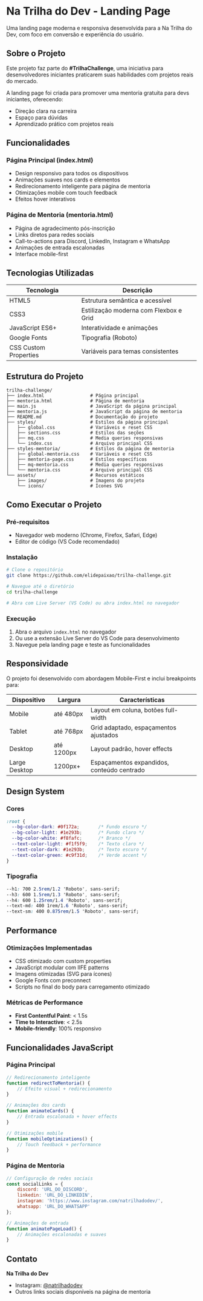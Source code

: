 # Na Trilha do Dev - Landing Page

Uma landing page moderna e responsiva desenvolvida para a Na Trilha do Dev, com foco em conversão e experiência do usuário.

## Sobre o Projeto

Este projeto faz parte do **#TrilhaChallenge**, uma iniciativa para desenvolvedores iniciantes praticarem suas habilidades com projetos reais do mercado.

A landing page foi criada para promover uma mentoria gratuita para devs iniciantes, oferecendo:

- Direção clara na carreira
- Espaço para dúvidas
- Aprendizado prático com projetos reais

## Funcionalidades

### Página Principal (index.html)
- Design responsivo para todos os dispositivos
- Animações suaves nos cards e elementos
- Redirecionamento inteligente para página de mentoria
- Otimizações mobile com touch feedback
- Efeitos hover interativos

### Página de Mentoria (mentoria.html)
- Página de agradecimento pós-inscrição
- Links diretos para redes sociais
- Call-to-actions para Discord, LinkedIn, Instagram e WhatsApp
- Animações de entrada escalonadas
- Interface mobile-first

## Tecnologias Utilizadas

| Tecnologia | Descrição |
|------------|-----------|
| HTML5 | Estrutura semântica e acessível |
| CSS3 | Estilização moderna com Flexbox e Grid |
| JavaScript ES6+ | Interatividade e animações |
| Google Fonts | Tipografia (Roboto) |
| CSS Custom Properties | Variáveis para temas consistentes |

## Estrutura do Projeto

```
trilha-challenge/
├── index.html                 # Página principal
├── mentoria.html              # Página de mentoria  
├── main.js                    # JavaScript da página principal
├── mentoria.js                # JavaScript da página de mentoria
├── README.md                  # Documentação do projeto
├── styles/                    # Estilos da página principal
│   ├── global.css             # Variáveis e reset CSS
│   ├── sections.css           # Estilos das seções
│   ├── mq.css                 # Media queries responsivas
│   └── index.css              # Arquivo principal CSS
├── styles-mentoria/           # Estilos da página de mentoria
│   ├── global-mentoria.css    # Variáveis e reset CSS
│   ├── mentoria-page.css      # Estilos específicos
│   ├── mq-mentoria.css        # Media queries responsivas
│   └── mentoria.css           # Arquivo principal CSS
└── assets/                    # Recursos estáticos
    ├── images/                # Imagens do projeto
    └── icons/                 # Ícones SVG
```

## Como Executar o Projeto

### Pré-requisitos
- Navegador web moderno (Chrome, Firefox, Safari, Edge)
- Editor de código (VS Code recomendado)

### Instalação

```bash
# Clone o repositório
git clone https://github.com/elidepaixao/trilha-challenge.git

# Navegue até o diretório
cd trilha-challenge

# Abra com Live Server (VS Code) ou abra index.html no navegador
```

### Execução
1. Abra o arquivo `index.html` no navegador
2. Ou use a extensão Live Server do VS Code para desenvolvimento
3. Navegue pela landing page e teste as funcionalidades

## Responsividade

O projeto foi desenvolvido com abordagem Mobile-First e inclui breakpoints para:

| Dispositivo | Largura | Características |
|-------------|---------|-----------------|
| Mobile | até 480px | Layout em coluna, botões full-width |
| Tablet | até 768px | Grid adaptado, espaçamentos ajustados |
| Desktop | até 1200px | Layout padrão, hover effects |
| Large Desktop | 1200px+ | Espaçamentos expandidos, conteúdo centrado |

## Design System

### Cores
```css
:root {
  --bg-color-dark: #0f172a;       /* Fundo escuro */
  --bg-color-light: #1e293b;      /* Fundo claro */
  --bg-color-white: #f8fafc;      /* Branco */
  --text-color-light: #f1f5f9;    /* Texto claro */
  --text-color-dark: #1e293b;     /* Texto escuro */
  --text-color-green: #c9f31d;    /* Verde accent */
}
```

### Tipografia
```css
--h1: 700 2.5rem/1.2 'Roboto', sans-serif;
--h3: 600 1.5rem/1.3 'Roboto', sans-serif;
--h4: 600 1.25rem/1.4 'Roboto', sans-serif;
--text-md: 400 1rem/1.6 'Roboto', sans-serif;
--text-sm: 400 0.875rem/1.5 'Roboto', sans-serif;
```

## Performance

### Otimizações Implementadas
- CSS otimizado com custom properties
- JavaScript modular com IIFE patterns
- Imagens otimizadas (SVG para ícones)
- Google Fonts com preconnect
- Scripts no final do body para carregamento otimizado

### Métricas de Performance
- **First Contentful Paint**: < 1.5s
- **Time to Interactive**: < 2.5s
- **Mobile-friendly**: 100% responsivo

## Funcionalidades JavaScript

### Página Principal
```javascript
// Redirecionamento inteligente
function redirectToMentoria() {
    // Efeito visual + redirecionamento
}

// Animações dos cards
function animateCards() {
    // Entrada escalonada + hover effects
}

// Otimizações mobile
function mobileOptimizations() {
    // Touch feedback + performance
}
```

### Página de Mentoria
```javascript
// Configuração de redes sociais
const socialLinks = {
    discord: 'URL_DO_DISCORD',
    linkedin: 'URL_DO_LINKEDIN',
    instagram: 'https://www.instagram.com/natrilhadodev/',
    whatsapp: 'URL_DO_WHATSAPP'
};

// Animações de entrada
function animatePageLoad() {
    // Animações escalonadas e suaves
}
```

## Contato

**Na Trilha do Dev**
- Instagram: [@natrilhadodev](https://www.instagram.com/natrilhadodev/)
- Outros links sociais disponíveis na página de mentoria